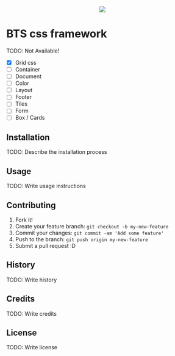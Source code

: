 
<!-- <p align="center">
  <img src="https://res.cloudinary.com/teepublic/image/private/s--_8nZriQL--/t_Preview/b_rgb:ffffff,c_limit,f_jpg,h_630,q_90,w_630/v1510790884/production/designs/2061413_1.jpg">
  <br><br>
  <h1>BTS css framework</h1>
  <b class="color-text">Not Available!</b><br>
  <b class="color-text">Tasks</b><br>
    <span class="color-text">• add grid css</span> <br>
    <span class="color-text">• add background color</span><br>
    <span class="color-text">• set main font</span> <br> <br>
    <span class="color-text"><b>Docs is coming soon!</b></span>
  <br><br>
</p> -->

<!-- <style>
  .color-text {
    color: #fcb3c8 
  }
</style> -->

<center>
  <img src="https://res.cloudinary.com/teepublic/image/private/s--_8nZriQL--/t_Preview/b_rgb:ffffff,c_limit,f_jpg,h_630,q_90,w_630/v1510790884/production/designs/2061413_1.jpg">
</center>

# BTS css framework

TODO: Not Available!
- [x] Grid css
- [ ] Container
- [ ] Document
- [ ] Color
- [ ] Layout
- [ ] Footer
- [ ] Tiles
- [ ] Form
- [ ] Box / Cards

## Installation

TODO: Describe the installation process

## Usage

TODO: Write usage instructions

## Contributing

1. Fork it!
2. Create your feature branch: `git checkout -b my-new-feature`
3. Commit your changes: `git commit -am 'Add some feature'`
4. Push to the branch: `git push origin my-new-feature`
5. Submit a pull request :D

## History

TODO: Write history

## Credits

TODO: Write credits

## License

TODO: Write license